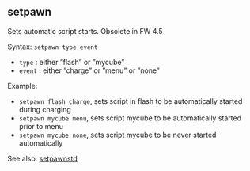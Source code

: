 ## setpawn

Sets automatic script starts. Obsolete in FW 4.5

Syntax: `setpawn type event`

* `type` : either ”flash” or ”mycube”
* `event` : either ”charge” or ”menu” or ”none”

Example:

* `setpawn flash charge`, sets script in flash to be automatically started during charging
* `setpawn mycube menu`, sets script mycube to be automatically started prior to menu
* `setpawn mycube none`, sets script mycube to be never started automatically

See also: [setpawnstd](/15-shell-commands/1527-setpawnstd.md)

